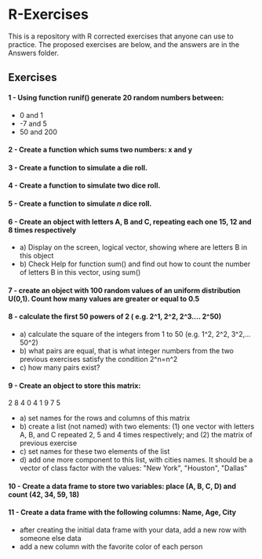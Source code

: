 # R-Exercises
This is a repository with R corrected exercises that anyone can use to practice.
The proposed exercises are below, and the answers are in the Answers folder.

## Exercises

#### 1 - Using function runif() generate 20 random numbers between:

- 0 and 1
- -7 and 5
- 50 and 200


#### 2 - Create a function which sums two numbers: x and y

#### 3 - Create a function to simulate a die roll.

#### 4 - Create a function to simulate two dice roll.

#### 5 - Create a function to simulate ***n*** dice roll.

#### 6 - Create an object with letters A, B and C, repeating each one 15, 12 and 8 times respectively
- a) Display on the screen, logical vector, showing where are letters B in this object
- b) Check Help for function sum() and find out how to count the number of letters B in this vector, using sum()

#### 7 - create an object with 100 random values of an uniform distribution U(0,1). Count how many values are greater or equal to 0.5

#### 8 - calculate the first 50 powers of 2 ( e.g. 2^1, 2^2, 2^3.... 2^50) 
- a) calculate the square of the integers from 1 to 50 (e.g. 1^2, 2^2, 3^2,... 50^2)
- b) what pairs are equal, that is what integer numbers from the two previous exercises satisfy the condition 2^n=n^2
- c) how many pairs exist?

#### 9 - Create an object to store this matrix: 
2  8  4
0  4  1
9  7  5

- a) set names for the rows and columns of this matrix
- b) create a list (not named) with two elements: (1) one vector with letters  A, B, and C repeated 2, 5 and 4 times respectively; and (2) the matrix of previous exercise
- c) set names for these two elements of the list
- d) add one more component to this list, with cities names. It should be a vector of class factor with the values: "New York", "Houston", "Dallas"


#### 10 - Create a data frame to store two variables: place (A, B, C, D) and count (42, 34, 59, 18)

#### 11 - Create a data frame with the following columns: Name, Age, City
- after creating the initial data frame with your data, add a new row with someone else data
- add a new column with the favorite color of each person

